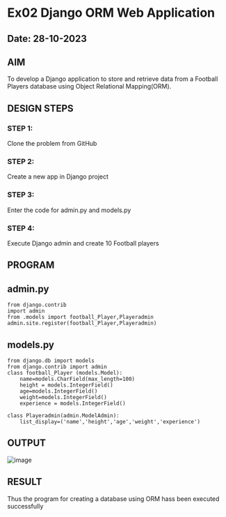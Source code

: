 # Ex02 Django ORM Web Application
## Date: 28-10-2023

## AIM
To develop a Django application to store and retrieve data from a Football Players database using Object Relational Mapping(ORM).




## DESIGN STEPS

### STEP 1:
Clone the problem from GitHub

### STEP 2:
Create a new app in Django project

### STEP 3:
Enter the code for admin.py and models.py

### STEP 4:
Execute Django admin and create 10 Football players

## PROGRAM
## admin.py
```
from django.contrib
import admin
from .models import football_Player,Playeradmin
admin.site.register(football_Player,Playeradmin)
```
## models.py
```
from django.db import models
from django.contrib import admin
class football_Player (models.Model):
    name=models.CharField(max_length=100)
    height = models.IntegerField()
    age=models.IntegerField()
    weight=models.IntegerField()
    experience = models.IntegerField()

class Playeradmin(admin.ModelAdmin):
    list_display=('name','height','age','weight','experience')
```
## OUTPUT

![image](https://github.com/Rakesh2k23/ORM/assets/141472158/14228fa1-1ce0-4b0c-80fb-d9723a4c2e8d)




## RESULT
Thus the program for creating a database using ORM hass been executed successfully
